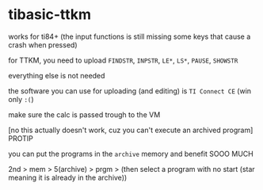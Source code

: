 # tibasic-ttkm

works for ti84+ (the input functions is still missing some keys that cause a crash when pressed)



for TTKM, you need to upload `FINDSTR`, `INPSTR`, `LE*`, `LS*`, `PAUSE`, `SHOWSTR`

everything else is not needed



the software you can use for uploading (and editing) is `TI Connect CE` (win only `:(`)

make sure the calc is passed trough to the VM


[no this actually doesn't work, cuz you can't execute an archived program] PROTIP

you can put the programs in the `archive` memory and benefit SOOO MUCH

2nd > mem > 5(archive) > prgm > (then select a program with no start (star meaning it is already in the archive))

